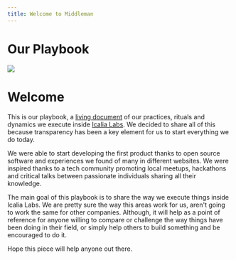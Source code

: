 ```yaml
---
title: Welcome to Middleman
---
```


# Our Playbook

<div>
  <img src="http://placehold.it/700x350"/>
</div>


# Welcome

This is our playbook, a [living document](https://github.com/icalialabs/playbook) of our practices, rituals and dynamics we execute inside [Icalia Labs](http://icalialabs.com). We decided to share all of this because transparency has been a key element for us to start everything we do today. 

We were able to start developing the first product thanks to open source software and experiences we found of many in different websites. We were inspired thanks to a tech community promoting local meetups, hackathons and critical talks between passionate individuals sharing all their knowledge. 

The main goal of this playbook is to share the way we execute things inside Icalia Labs. We are pretty sure the way this areas work for us, aren't going to work the same for other companies. Although, it will help as a point of reference for anyone willing to compare or challenge the way things have been doing in their field, or simply help others to build something and be encouraged to do it. 

Hope this piece will help anyone out there. 


